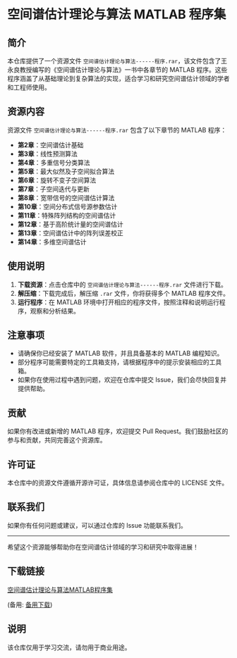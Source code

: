 # 空间谱估计理论与算法 MATLAB 程序集

## 简介

本仓库提供了一个资源文件 `空间谱估计理论与算法------程序.rar`，该文件包含了王永良教授编写的《空间谱估计理论与算法》一书中各章节的 MATLAB 程序。这些程序涵盖了从基础理论到复杂算法的实现，适合学习和研究空间谱估计领域的学者和工程师使用。

## 资源内容

资源文件 `空间谱估计理论与算法------程序.rar` 包含了以下章节的 MATLAB 程序：

- **第2章**：空间谱估计基础
- **第3章**：线性预测算法
- **第4章**：多重信号分类算法
- **第5章**：最大似然及子空间拟合算法
- **第6章**：旋转不变子空间算法
- **第7章**：子空间迭代与更新
- **第8章**：宽带信号的空间谱估计算法
- **第10章**：空间分布式信号源参数估计
- **第11章**：特殊阵列结构的空间谱估计
- **第12章**：基于高阶统计量的空间谱估计
- **第13章**：空间谱估计中的阵列误差校正
- **第14章**：多维空间谱估计

## 使用说明

1. **下载资源**：点击仓库中的 `空间谱估计理论与算法------程序.rar` 文件进行下载。
2. **解压缩**：下载完成后，解压缩 `.rar` 文件，你将获得多个 MATLAB 程序文件。
3. **运行程序**：在 MATLAB 环境中打开相应的程序文件，按照注释和说明运行程序，观察和分析结果。

## 注意事项

- 请确保你已经安装了 MATLAB 软件，并且具备基本的 MATLAB 编程知识。
- 部分程序可能需要特定的工具箱支持，请根据程序中的提示安装相应的工具箱。
- 如果你在使用过程中遇到问题，欢迎在仓库中提交 Issue，我们会尽快回复并提供帮助。

## 贡献

如果你有改进或新增的 MATLAB 程序，欢迎提交 Pull Request。我们鼓励社区的参与和贡献，共同完善这个资源库。

## 许可证

本仓库中的资源文件遵循开源许可证，具体信息请参阅仓库中的 LICENSE 文件。

## 联系我们

如果你有任何问题或建议，可以通过仓库的 Issue 功能联系我们。

---

希望这个资源能够帮助你在空间谱估计领域的学习和研究中取得进展！

## 下载链接
[空间谱估计理论与算法MATLAB程序集](https://pan.quark.cn/s/a32aa2b46a77) 

(备用: [备用下载](https://pan.baidu.com/s/1D-_1rQcQiA0zCN1b47XKgQ?pwd=1234))

## 说明

该仓库仅用于学习交流，请勿用于商业用途。
